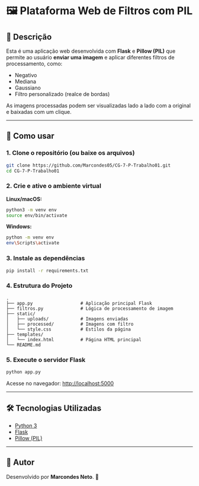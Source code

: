 
# 🖼️ Plataforma Web de Filtros com PIL

## 📌 Descrição

Esta é uma aplicação web desenvolvida com **Flask** e **Pillow (PIL)** que permite ao usuário **enviar uma imagem** e aplicar diferentes filtros de processamento, como:

- Negativo
- Mediana
- Gaussiano
- Filtro personalizado (realce de bordas)

As imagens processadas podem ser visualizadas lado a lado com a original e baixadas com um clique.

---

## 🚀 Como usar

### 1. Clone o repositório (ou baixe os arquivos)
```bash
git clone https://github.com/Marcondes05/CG-7-P-Trabalho01.git
cd CG-7-P-Trabalho01

```

### 2. Crie e ative o ambiente virtual

**Linux/macOS:**
```bash
python3 -m venv env
source env/bin/activate
```

**Windows:**
```bash
python -m venv env
env\Scripts\activate
```

### 3. Instale as dependências
```bash
pip install -r requirements.txt
```

### 4. Estrutura do Projeto

```
.
├── app.py                  # Aplicação principal Flask
├── filtros.py              # Lógica de processamento de imagem
├── static/
│   ├── uploads/            # Imagens enviadas
│   ├── processed/          # Imagens com filtro
│   └── style.css           # Estilos da página
├── templates/
│   └── index.html          # Página HTML principal
└── README.md               
```


### 5. Execute o servidor Flask
```bash
python app.py
```

Acesse no navegador: [http://localhost:5000](http://localhost:5000)

---

## 🛠️ Tecnologias Utilizadas

- [Python 3](https://www.python.org/)
- [Flask](https://flask.palletsprojects.com/)
- [Pillow (PIL)](https://python-pillow.org/)

---

## 👤 Autor

Desenvolvido por **Marcondes Neto**. 🚀
